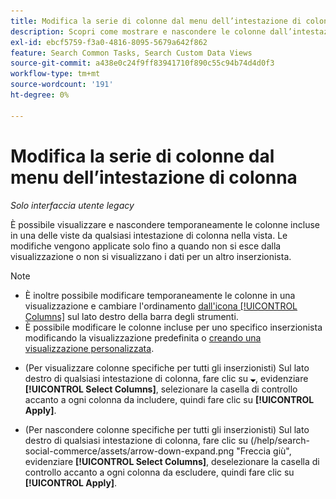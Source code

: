 ```yaml
---
title: Modifica la serie di colonne dal menu dell’intestazione di colonna
description: Scopri come mostrare e nascondere le colonne dall’intestazione della colonna.
exl-id: ebcf5759-f3a0-4816-8095-5679a642f862
feature: Search Common Tasks, Search Custom Data Views
source-git-commit: a438e0c24f9ff83941710f890c55c94b74d4d0f3
workflow-type: tm+mt
source-wordcount: '191'
ht-degree: 0%

---
```


# Modifica la serie di colonne dal menu dell’intestazione di colonna

<!-- Doesn't include instructions for legacy Portfolios views; not available for Reports -->

*Solo interfaccia utente legacy*

È possibile visualizzare e nascondere temporaneamente le colonne incluse in una delle viste da qualsiasi intestazione di colonna nella vista. Le modifiche vengono applicate solo fino a quando non si esce dalla visualizzazione o non si visualizzano i dati per un altro inserzionista.

>[!NOTE]
>
>* È inoltre possibile modificare temporaneamente le colonne in una visualizzazione e cambiare l&#39;ordinamento [dall&#39;icona [!UICONTROL Columns]](/help/search-social-commerce/common-tasks/data-views/ad-hoc-settings/column-set-edit-sort-icon.md) sul lato destro della barra degli strumenti.
>* È possibile modificare le colonne incluse per uno specifico inserzionista modificando la visualizzazione predefinita o [creando una visualizzazione personalizzata](/help/search-social-commerce/common-tasks/data-views/custom-default-views-manage.md#create-custom-view).

* (Per visualizzare colonne specifiche per tutti gli inserzionisti) Sul lato destro di qualsiasi intestazione di colonna, fare clic su ![Freccia giù](/help/search-social-commerce/assets/arrow-down-expand.png "Freccia giù"), evidenziare **[!UICONTROL Select Columns]**, selezionare la casella di controllo accanto a ogni colonna da includere, quindi fare clic su **[!UICONTROL Apply]**.

* (Per nascondere colonne specifiche per tutti gli inserzionisti) Sul lato destro di qualsiasi intestazione di colonna, fare clic su (/help/search-social-commerce/assets/arrow-down-expand.png &quot;Freccia giù&quot;, evidenziare **[!UICONTROL Select Columns]**, deselezionare la casella di controllo accanto a ogni colonna da escludere, quindi fare clic su **[!UICONTROL Apply]**.
